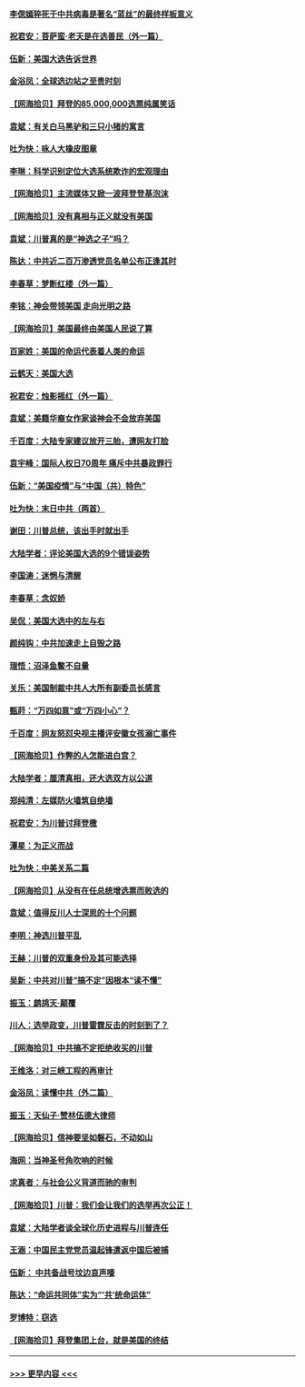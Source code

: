 #### [李偲嫣猝死于中共病毒是著名“蓝丝”的最终样板意义](../pages/nsc993/n12628812.md?t=12181902) 
#### [祝君安：菩萨蛮·老天是在选善民（外一篇）](../pages/nsc993/n12628793.md?t=12181902) 
#### [伍新：美国大选告诉世界](../pages/nsc993/n12628768.md?t=12181902) 
#### [金浴凤：全球选边站之至贵时刻](../pages/nsc993/n12627318.md?t=12181902) 
#### [【网海拾贝】拜登的85,000,000选票纯属笑话](../pages/nsc993/n12626569.md?t=12181902) 
#### [袁斌：有关白马黑驴和三只小猪的寓言](../pages/nsc993/n12626198.md?t=12181902) 
#### [吐为快：咏人大橡皮图章](../pages/nsc993/n12624470.md?t=12181902) 
#### [李琳：科学识别定位大选系统欺诈的宏观理由](../pages/nsc993/n12624340.md?t=12181902) 
#### [【网海拾贝】主流媒体又掀一波拜登登基泡沫](../pages/nsc993/n12624000.md?t=12181902) 
#### [【网海拾贝】没有真相与正义就没有美国](../pages/nsc993/n12621885.md?t=12181902) 
#### [袁斌：川普真的是“神选之子”吗？](../pages/nsc993/n12621749.md?t=12181902) 
#### [陈达：中共近二百万渗透党员名单公布正逢其时](../pages/nsc993/n12620870.md?t=12181902) 
#### [李春草：梦断红楼（外一篇）](../pages/nsc993/n12619122.md?t=12181902) 
#### [李铭：神会带领美国 走向光明之路](../pages/nsc993/n12618584.md?t=12181902) 
#### [【网海拾贝】美国最终由美国人民说了算](../pages/nsc993/n12617255.md?t=12181902) 
#### [百家姓：美国的命运代表着人类的命运](../pages/nsc993/n12615838.md?t=12181902) 
#### [云鹤天：美国大选](../pages/nsc993/n12615994.md?t=12181902) 
#### [祝君安：烛影摇红（外一篇）](../pages/nsc993/n12615975.md?t=12181902) 
#### [袁斌：美籍华裔女作家谈神会不会放弃美国](../pages/nsc993/n12615263.md?t=12181902) 
#### [千百度：大陆专家建议放开三胎，遭网友打脸](../pages/nsc993/n12614456.md?t=12181902) 
#### [袁宇峰：国际人权日70周年 痛斥中共暴政罪行](../pages/nsc993/n12611965.md?t=12181902) 
#### [伍新：“美国疫情”与“中国（共）特色”](../pages/nsc993/n12611463.md?t=12181902) 
#### [吐为快：末日中共（两首）](../pages/nsc993/n12611461.md?t=12181902) 
#### [谢田：川普总统，该出手时就出手](../pages/nsc993/n12610905.md?t=12181902) 
#### [大陆学者：评论美国大选的9个错误姿势](../pages/nsc993/n12609586.md?t=12181902) 
#### [李国涛：迷惘与清醒](../pages/nsc993/n12607532.md?t=12181902) 
#### [李春草：念奴娇](../pages/nsc993/n12607083.md?t=12181902) 
#### [吴侃：美国大选中的左与右](../pages/nsc993/n12607054.md?t=12181902) 
#### [颜纯钩：中共加速走上自毁之路](../pages/nsc993/n12606473.md?t=12181902) 
#### [理悟：沼泽鱼鳖不自量](../pages/nsc993/n12606454.md?t=12181902) 
#### [关乐：美国制裁中共人大所有副委员长感言](../pages/nsc993/n12606442.md?t=12181902) 
#### [甄莳：“万四如意”或“万四小心”？](../pages/nsc993/n12606091.md?t=12181902) 
#### [千百度：网友怒怼央视主播评安徽女孩溺亡事件](../pages/nsc993/n12605370.md?t=12181902) 
#### [【网海拾贝】作弊的人怎能进白宫？](../pages/nsc993/n12603546.md?t=12181902) 
#### [大陆学者：厘清真相，还大选双方以公道](../pages/nsc993/n12603475.md?t=12181902) 
#### [郑纯清：左媒防火墙筑自绝墙](../pages/nsc993/n12602226.md?t=12181902) 
#### [祝君安：为川普讨拜登檄](../pages/nsc993/n12602199.md?t=12181902) 
#### [潭星：为正义而战](../pages/nsc993/n12600926.md?t=12181902) 
#### [吐为快：中美关系二篇](../pages/nsc993/n12600908.md?t=12181902) 
#### [【网海拾贝】从没有在任总统增选票而败选的](../pages/nsc993/n12600435.md?t=12181902) 
#### [袁斌：值得反川人士深思的十个问题](../pages/nsc993/n12600332.md?t=12181902) 
#### [李明：神选川普平乱](../pages/nsc993/n12599751.md?t=12181902) 
#### [王赫：川普的双重身份及其可能选择](../pages/nsc993/n12599723.md?t=12181902) 
#### [吴新：中共对川普“搞不定”因根本“读不懂”](../pages/nsc993/n12599502.md?t=12181902) 
#### [振玉：鹧鸪天‧颠覆](../pages/nsc993/n12599494.md?t=12181902) 
#### [川人：选举政变，川普雷霆反击的时刻到了？](../pages/nsc993/n12599291.md?t=12181902) 
#### [【网海拾贝】中共搞不定拒绝收买的川普](../pages/nsc993/n12598955.md?t=12181902) 
#### [王维洛：对三峡工程的再审计](../pages/nsc993/n12598436.md?t=12181902) 
#### [金浴凤：读懂中共（外二篇）](../pages/nsc993/n12597943.md?t=12181902) 
#### [振玉：天仙子‧赞林伍德大律师](../pages/nsc993/n12597929.md?t=12181902) 
#### [【网海拾贝】信神要坚如磐石，不动如山](../pages/nsc993/n12597901.md?t=12181902) 
#### [海网：当神圣号角吹响的时候](../pages/nsc993/n12595891.md?t=12181902) 
#### [求真者：与社会公义背道而驰的审判](../pages/nsc993/n12595868.md?t=12181902) 
#### [【网海拾贝】川普：我们会让我们的选举再次公正！](../pages/nsc993/n12594930.md?t=12181902) 
#### [袁斌：大陆学者谈全球化历史进程与川普连任](../pages/nsc993/n12594690.md?t=12181902) 
#### [王涵：中国民主党党员温起锋遣返中国后被捕](../pages/nsc993/n12594540.md?t=12181902) 
#### [伍新： 中共备战号坟边哀声嚎](../pages/nsc993/n12593086.md?t=12181902) 
#### [陈达：“命运共同体”实为“‘共’统命运体”](../pages/nsc993/n12590865.md?t=12181902) 
#### [罗博特：窃选](../pages/nsc993/n12590619.md?t=12181902) 
#### [【网海拾贝】拜登集团上台，就是美国的终结](../pages/nsc993/n12589725.md?t=12181902) 

----
#### [ >>> 更早内容 <<< ](../indexes/nsc993-earlier.md)
